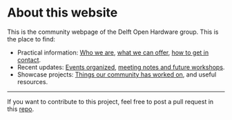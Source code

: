 # About this website
This is the community webpage of the Delft Open Hardware group.
This is the place to find:
- Practical information: [Who we are](./01whatis/whatisdelftopenhardware.md), [what we can offer](./02WhatOffer/whatdoesdelftopenhardwareoffer.md), [how to get in contact](./03contact/howtogetincontact.md).
- Recent updates: [Events organized](./05updates/01updates.md), [meeting notes and future workshops](./05updates/02lunchmeetingnotes.md).
- Showcase projects: [Things our community has worked on](04projects/showcaseprojects.md), and useful resources.
---
If you want to contribute to this project, feel free to post a pull request in this [repo](https://github.com/delftopenhardware/delftopenhardware.github.io).


